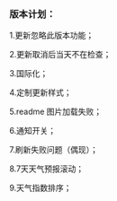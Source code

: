 ### 版本计划：

1.更新忽略此版本功能；

2.更新取消后当天不在检查；

3.国际化；

4.定制更新样式；

5.readme 图片加载失败；

6.通知开关；

7.刷新失败问题（偶现）；

8.7天天气预报滚动；

9.天气指数排序；
